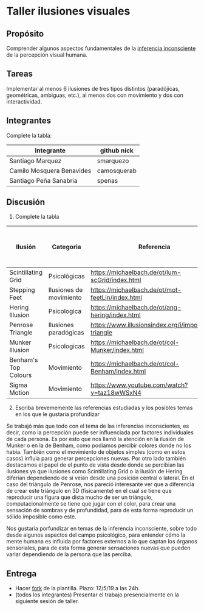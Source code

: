 # Taller ilusiones visuales

## Propósito

Comprender algunos aspectos fundamentales de la [inferencia inconsciente](https://github.com/VisualComputing/Cognitive) de la percepción visual humana.

## Tareas

Implementar al menos 6 ilusiones de tres tipos distintos (paradójicas, geométricas, ambiguas, etc.), al menos dos con movimiento y dos con interactividad.

## Integrantes

Complete la tabla:

| Integrante | github nick |
|------------|-------------|
|       Santiago Marquez     |   smarquezo          |
|   Camilo Mosquera Benavides   |  camosquerab   |
|Santiago Peña Sanabria|spenas|

## Discusión

1. Complete la tabla

| Ilusión | Categoria | Referencia | Tipo de interactividad (si aplica) | URL código base (si aplica) |
|---------|-----------|------------|------------------------------------|-----------------------------|
|     Scintillating Grid    | Psicológicas | https://michaelbach.de/ot/lum-scGrid/index.html |                                    |                             |
|      Stepping Feet   | Ilusiones de movimiento | https://michaelbach.de/ot/mot-feetLin/index.html |                                    |                             |
|    Hering Illusion     | Psicologica | https://michaelbach.de/ot/ang-hering/index.html |                                    |                             |
| Penrose Triangle | Ilusiones paradógicas | https://www.illusionsindex.org/i/impossible-triangle |                                    |                             |
| Munker Illusion | Psicologicas | https://michaelbach.de/ot/col-Munker/index.html | Scrollbar |                             |
| Benham's Top Colours | Movimiento | https://michaelbach.de/ot/col-Benham/index.html | Mouse y teclas arriba y abajo |                             |
| Sigma Motion         | Movimiento              | https://www.youtube.com/watch?v=taz18wWSxN4          |                                    |                             |

2. Escriba brevememente las referencias estudiadas y los posibles temas en los que le gustaría profundizar

Se trabajó más que todo con el tema de las inferencias inconscientes, es decir, como la percepción puede ser influenciada por factores individuales de cada persona. Es por esto que nos llamó la atención en la ilusión de Munker o en la de Benham, como podiamos percibir colores donde no los había. También como el movimiento de objetos simples (como en estos casos) influia para generar percepciones nuevas. Por otro lado también destacamos el papel de el punto de vista desde donde se percibian las ilusiones ya que ilusiones como Scintillating Grid o la ilusión de Hering diferian dependiendo de si veían desde una posición central o lateral. En el caso del triángulo de Penrose, nos pareció interesante ver que a diferencia de crear este triángulo en 3D (físicamente) en el cual se tiene que reproducir una figura que dista mucho de ser un triángulo, computacionalmente se tiene que  jugar con el color, para crear una sensación de sombras y de profundidad, para de esta forma reproducir un sólido imposible como este.

Nos gustaría porfundizar en temas de la inferencia inconsciente, sobre todo desde algunos aspectos del campo psicológico, para entender cómo la mente humana es influida por factores externos a lo que captan los órganos sensoriales, para de esta forma generar sensaciones nuevas que pueden variar dependiendo de la persona que las perciba.

## Entrega

* Hacer [fork](https://help.github.com/articles/fork-a-repo/) de la plantilla. Plazo: 12/5/19 a las 24h.
* (todos los integrantes) Presentar el trabajo presencialmente en la siguiente sesión de taller.
